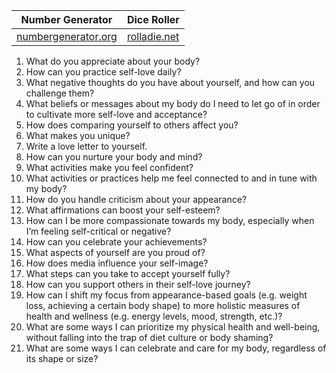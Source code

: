 
| Number Generator                                                         | Dice Roller                           |
| ------------------------------------------------------------------------ | ------------------------------------- |
| [numbergenerator.org](https://numbergenerator.org/randomnumbergenerator) | [rolladie.net](https://rolladie.net/) |

1. What do you appreciate about your body?
2. How can you practice self-love daily?
3. What negative thoughts do you have about yourself, and how can you challenge them?
4. What beliefs or messages about my body do I need to let go of in order to cultivate more self-love and acceptance?
5. How does comparing yourself to others affect you?
6. What makes you unique?
7. Write a love letter to yourself.
8. How can you nurture your body and mind?
9. What activities make you feel confident?
10. What activities or practices help me feel connected to and in tune with my body?
11. How do you handle criticism about your appearance?
12. What affirmations can boost your self-esteem?
13. How can I be more compassionate towards my body, especially when I’m feeling self-critical or negative?
14. How can you celebrate your achievements?
15. What aspects of yourself are you proud of?
16. How does media influence your self-image?
17. What steps can you take to accept yourself fully?
18. How can you support others in their self-love journey?
19. How can I shift my focus from appearance-based goals (e.g. weight loss, achieving a certain body shape) to more holistic measures of health and wellness (e.g. energy levels, mood, strength, etc.)?
20. What are some ways I can prioritize my physical health and well-being, without falling into the trap of diet culture or body shaming?
21. What are some ways I can celebrate and care for my body, regardless of its shape or size?